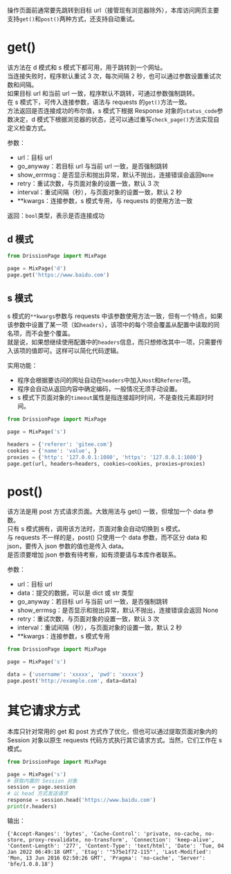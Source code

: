 操作页面前通常要先跳转到目标 url（接管现有浏览器除外），本库访问网页主要支持`get()`和`post()`两种方式，还支持自动重试。

# get()

该方法在 d 模式和 s 模式下都可用，用于跳转到一个网址。  
当连接失败时，程序默认重试 3 次，每次间隔 2 秒，也可以通过参数设置重试次数和间隔。  
如果目标 url 和当前 url 一致，程序默认不跳转，可通过参数强制跳转。  
在 s 模式下，可传入连接参数，语法与 requests 的`get()`方法一致。  
方法返回是否连接成功的布尔值，s 模式下根据 Response 对象的`status_code`参数决定，d 模式下根据浏览器的状态，还可以通过重写`check_page()`方法实现自定义检查方式。

参数：

- url：目标 url
- go_anyway：若目标 url 与当前 url 一致，是否强制跳转
- show_errmsg：是否显示和抛出异常，默认不抛出，连接错误会返回`None`
- retry：重试次数，与页面对象的设置一致，默认 3 次
- interval：重试间隔（秒），与页面对象的设置一致，默认 2 秒
- **kwargs：连接参数，s 模式专用，与 requests 的使用方法一致

返回：`bool`类型，表示是否连接成功

## d 模式

```python
from DrissionPage import MixPage

page = MixPage('d')
page.get('https://www.baidu.com')
```

## s 模式

s 模式的`**kwargs`参数与 requests 中该参数使用方法一致，但有一个特点，如果该参数中设置了某一项（如`headers`），该项中的每个项会覆盖从配置中读取的同名项，而不会整个覆盖。  
就是说，如果想继续使用配置中的`headers`信息，而只想修改其中一项，只需要传入该项的值即可。这样可以简化代码逻辑。

实用功能：

- 程序会根据要访问的网址自动在`headers`中加入`Host`和`Referer`项。
- 程序会自动从返回内容中确定编码，一般情况无须手动设置。
- s 模式下页面对象的`timeout`属性是指连接超时时间，不是查找元素超时时间。

```python
from DrissionPage import MixPage

page = MixPage('s')

headers = {'referer': 'gitee.com'}
cookies = {'name': 'value', }
proxies = {'http': '127.0.0.1:1080', 'https': '127.0.0.1:1080'}
page.get(url, headers=headers, cookies=cookies, proxies=proxies)
```

# post()

该方法是用 post 方式请求页面。大致用法与 get() 一致，但增加一个 data 参数。  
只有 s 模式拥有，调用该方法时，页面对象会自动切换到 s 模式。  
与 requests 不一样的是，post() 只使用一个 data 参数，而不区分 data 和 json，要传入 json 参数的值也是传入 data。  
是否须要增加 json 参数有待考察，如有须要请与本库作者联系。

参数：

- url：目标 url
- data：提交的数据，可以是 dict 或 str 类型
- go_anyway：若目标 url 与当前 url 一致，是否强制跳转
- show_errmsg：是否显示和抛出异常，默认不抛出，连接错误会返回 None
- retry：重试次数，与页面对象的设置一致，默认 3 次
- interval：重试间隔（秒），与页面对象的设置一致，默认 2 秒
- **kwargs：连接参数，s 模式专用

```python
from DrissionPage import MixPage

page = MixPage('s')

data = {'username': 'xxxxx', 'pwd': 'xxxxx'}
page.post('http://example.com', data=data)
```

# 其它请求方式

本库只针对常用的 get 和 post 方式作了优化，但也可以通过提取页面对象内的 Session 对象以原生 requests 代码方式执行其它请求方式。当然，它们工作在 s 模式。

```python
from DrissionPage import MixPage

page = MixPage('s')
# 获取内置的 Session 对象
session = page.session
# 以 head 方式发送请求
response = session.head('https://www.baidu.com')
print(r.headers)
```

输出：

```
{'Accept-Ranges': 'bytes', 'Cache-Control': 'private, no-cache, no-store, proxy-revalidate, no-transform', 'Connection': 'keep-alive', 'Content-Length': '277', 'Content-Type': 'text/html', 'Date': 'Tue, 04 Jan 2022 06:49:18 GMT', 'Etag': '"575e1f72-115"', 'Last-Modified': 'Mon, 13 Jun 2016 02:50:26 GMT', 'Pragma': 'no-cache', 'Server': 'bfe/1.0.8.18'}
```
